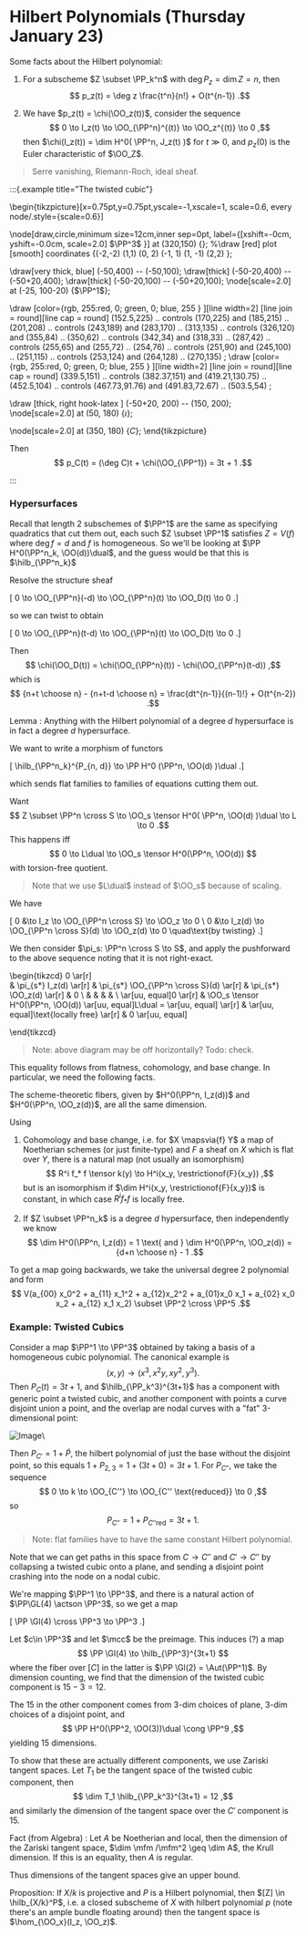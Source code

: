 # Hilbert Polynomials (Thursday January 23)

Some facts about the Hilbert polynomial:

1. For a subscheme $Z \subset \PP_k^n$ with $\deg P_z = \dim Z = n$, then
  $$
  p_z(t) = \deg z \frac{t^n}{n!} + O(t^{n-1})
  .$$

2. We have $p_z(t) = \chi(\OO_z(t))$, consider the sequence
  $$
  0 \to I_z(t) \to \OO_{\PP^n}^{(t)} \to \OO_z^{(t)} \to 0
  ,$$
  then $\chi(I_z(t)) = \dim H^0( \PP^n, J_z(t)  )$ for $t \gg 0$, and $p_z(0)$ is the Euler characteristic of $\OO_Z$.

> Serre vanishing, Riemann-Roch, ideal sheaf.


:::{.example title="The twisted cubic"}

\begin{tikzpicture}[x=0.75pt,y=0.75pt,yscale=-1,xscale=1, scale=0.6, every node/.style={scale=0.6}]

\node[draw,circle,minimum size=12cm,inner sep=0pt, label={[xshift=-0cm, yshift=-0.0cm, scale=2.0] $\PP^3$ }] at (320,150) {};
%\draw [red] plot [smooth] coordinates {(-2,-2) (1,1) (0, 2) (-1, 1) (1, -1) (2,2) };

\draw[very thick, blue] (-50,400) -- (-50,100);
\draw[thick] (-50-20,400) -- (-50+20,400);
\draw[thick] (-50-20,100) -- (-50+20,100);
\node[scale=2.0] at (-25, 100-20) {$\PP^1$};

\draw  [color={rgb, 255:red, 0; green, 0; blue, 255 }  ][line width=2] [line join = round][line cap = round] (152.5,225) ..
controls (170,225) and (185,215) .. (201,208) ..
controls (243,189) and (283,170) .. (313,135) ..
controls (326,120) and (355,84) .. (350,62) ..
controls (342,34) and (318,33) .. (287,42) ..
controls (255,65) and (255,72) .. (254,76) ..
controls (251,90) and (245,100) .. (251,115) ..
controls (253,124) and (264,128) .. (270,135) ;
\draw  [color={rgb, 255:red, 0; green, 0; blue, 255 }  ][line width=2] [line join = round][line cap = round] (339.5,151) .. controls (382.37,151) and (419.21,130.75) .. (452.5,104) .. controls (467.73,91.76) and (491.83,72.67) .. (503.5,54) ;


\draw [thick, right hook-latex ] (-50+20, 200) -- (150, 200);
\node[scale=2.0] at (50, 180) {$\iota$};

\node[scale=2.0] at (350, 180) {$C$};
\end{tikzpicture}

Then
$$
p_C(t) = (\deg C)t + \chi(\OO_{\PP^1}) = 3t + 1
.$$

:::
  
  

### Hypersurfaces

Recall that length 2 subschemes of $\PP^1$ are the same as specifying quadratics that cut them out, each such $Z \subset \PP^1$ satisfies $Z = V(f)$ where $\deg f = d$ and $f$ is homogeneous.
So we'll be looking at $\PP H^0(\PP^n_k, \OO(d))\dual$, and the guess would be that this is $\hilb_{\PP^n_k}$

Resolve the structure sheaf

\[
0 \to \OO_{\PP^n}(-d) \to \OO_{\PP^n}(t) \to \OO_D(t) \to 0
.\]

so we can twist to obtain

\[
0 \to \OO_{\PP^n}(t-d) \to \OO_{\PP^n}(t) \to \OO_D(t) \to 0
.\]

Then
$$
\chi(\OO_D(t)) = \chi(\OO_{\PP^n}(t)) - \chi(\OO_{\PP^n}(t-d))
,$$
which is
$$
{n+t \choose n} - {n+t-d \choose n} = \frac{dt^{n-1}}{(n-1)!} + O(t^{n-2})
.$$

Lemma
:   Anything with the Hilbert polynomial of a degree $d$ hypersurface is in fact a degree $d$ hypersurface.

We want to write a morphism of functors

\[
\hilb_{\PP^n_k}^{P_{n, d}} \to \PP H^0 (\PP^n, \OO(d) )\dual
.\]

which sends flat families to families of equations cutting them out.

Want
$$
Z \subset \PP^n \cross S \to \OO_s \tensor H^0( \PP^n, \OO(d) )\dual \to L \to 0
.$$
This happens iff
$$
0 \to L\dual \to \OO_s \tensor H^0(\PP^n, \OO(d))
$$
with torsion-free quotient.

> Note that we use $L\dual$ instead of $\OO_s$ because of scaling.

We have

\[
0 &\to I_z \to \OO_{\PP^n \cross S} \to \OO_z \to 0 \\
0 &\to I_z(d) \to \OO_{\PP^n \cross S}(d) \to \OO_z(d) \to 0 \quad\text{by twisting}
.\]

We then consider $\pi_s: \PP^n \cross S \to S$, and apply the pushforward to the above sequence noting that it is not right-exact.



\begin{tikzcd}
  0 
  \ar[r]  
& \pi_{s*} I_z(d) 
  \ar[r] 
& \pi_{s*} \OO_{\PP^n \cross S}(d) 
  \ar[r] 
& \pi_{s*} \OO_z(d) 
  \ar[r] 
&  0 
\\
& & & & 
\\
  \ar[uu, equal]0 
  \ar[r] 
& \OO_s \tensor H^0(\PP^n, \OO(d)) 
  \ar[uu, equal]L\dual = 
  \ar[uu, equal]
  \ar[r] 
& 
  \ar[uu, equal]\text{locally free} 
  \ar[r] 
& 0
\ar[uu, equal]

\end{tikzcd}

> Note: above diagram may be off horizontally? Todo: check.

This equality follows from flatness, cohomology, and base change.
In particular, we need the following facts.

The scheme-theoretic fibers, given by $H^0(\PP^n, I_z(d))$ and $H^0(\PP^n, \OO_z(d))$, are all the same dimension.

Using

1. Cohomology and base change, i.e. for $X \mapsvia{f} Y$ a map of Noetherian schemes (or just finite-type) and $F$ a sheaf on $X$ which is flat over $Y$, there is a natural map (not usually an isomorphism)
$$
R^i f_* f \tensor k(y) \to H^i(x_y, \restrictionof{F}{x_y})
,$$
but is an isomorphism if $\dim H^i(x_y, \restrictionof{F}{x_y})$ is constant, in which case $R^i f_* f$ is locally free.

2. If $Z \subset \PP^n_k$ is a degree $d$ hypersurface, then independently we know
  $$
  \dim H^0(\PP^n, I_z(d)) = 1 \text{ and } \dim H^0(\PP^n, \OO_z(d)) = {d+n \choose n} - 1
  .$$


To get a map going backwards, we take the universal degree 2 polynomial and form
$$
V(a_{00} x_0^2 + a_{11} x_1^2 + a_{12}x_2^2 + a_{01}x_0 x_1 + a_{02} x_0 x_2 + a_{12} x_1 x_2) \subset \PP^2 \cross \PP^5
.$$

### Example: Twisted Cubics

Consider a map $\PP^1 \to \PP^3$ obtained by taking a basis of a homogeneous cubic polynomial.
The canonical example is
$$
(x, y) \to (x^3, x^2y, xy^2, y^3)
.$$
Then $P_C(t) = 3t + 1$, and $\hilb_{\PP_k^3}^{3t+1}$ has a component with generic point a twisted cubic, and another component with points a curve disjoint union a point, and the overlap are nodal curves with a "fat" 3-dimensional point:

![Image](figures/2020-01-23-13:20.png)\

Then $P_{C'} = 1 + \tilde P$, the hilbert polynomial of just the base without the disjoint point, so this equals $1 + P_{2, 3} = 1 + (3t + 0) = 3t +1$.
For $P_{C''}$, we take the sequence
$$
0 \to k \to \OO_{C''} \to \OO_{C'' \text{reduced}} \to 0
,$$
so
$$
P_{C''} = 1 + P_{C'' \text{red}} = 3t+1
.$$

> Note: flat families have to have the same constant Hilbert polynomial.

Note that we can get paths in this space from $C\to C''$ and $C'\to C''$ by collapsing a twisted cubic onto a plane, and sending a disjoint point crashing into the node on a nodal cubic.

We're mapping $\PP^1 \to \PP^3$, and there is a natural action of $\PP\GL(4) \actson \PP^3$, so we get a map

\[
\PP \Gl(4) \cross \PP^3 \to \PP^3
.\]

Let $c\in \PP^3$ and let $\mcc$ be the preimage.
This induces (?) a map
$$
\PP \Gl(4) \to \hilb_{\PP^3}^{3t+1}
$$
where the fiber over $[C]$ in the latter is $\PP \Gl(2) = \Aut(\PP^1)$.
By dimension counting, we find that the dimension of the twisted cubic component is $15 - 3 = 12$.

The 15 in the other component comes from 3-dim choices of plane, 3-dim choices of a disjoint point, and
$$
\PP H^0(\PP^2, \OO(3))\dual \cong \PP^9
,$$
yielding 15 dimensions.

To show that these are actually different components, we use Zariski tangent spaces.
Let $T_1$ be the tangent space of the twisted cubic component, then
$$
\dim T_1 \hilb_{\PP_k^3}^{3t+1} = 12
,$$
and similarly the dimension of the tangent space over the $C'$ component is 15.

Fact (from Algebra)
:   Let $A$ be Noetherian and local, then the dimension of the Zariski tangent space, $\dim \mfm /\mfm^2 \geq \dim A$, the Krull dimension.
    If this is an equality, then $A$ is regular.


Thus dimensions of the tangent spaces give an upper bound.

Proposition:
If $X/k$ is projective and $P$ is a Hilbert polynomial, then $[Z] \in \hilb_{X/k}^P$, i.e. a closed subscheme of $X$ with hilbert polynomial $p$ (note there's an ample bundle floating around) then the tangent space is $\hom_{\OO_x}(I_z, \OO_z)$.
